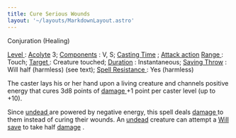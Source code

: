 ```yaml
---
title: Cure Serious Wounds
layout: '~/layouts/MarkdownLayout.astro'
---
```

Conjuration (Healing)

[ Level ](/modern.d20.srd/fx/level) : [ Acolyte](/modern.d20.srd/classes/advanced/acolyte) 3; [ Components](/modern.d20.srd/fx/components) : V, S; [ Casting Time](/modern.d20.srd/fx/casting.time) ; [ Attack action](/modern.d20.srd/combat/attack.actions) [ Range ](/modern.d20.srd/fx/range) :
Touch; [ Target ](/modern.d20.srd/fx/target) : Creature touched; [ Duration](/modern.d20.srd/fx/duration) : Instantaneous; [ Saving Throw](/modern.d20.srd/basics/saving.throws) : Will half (harmless) (see text); [Spell Resistance ](/modern.d20.srd/special.abilities/spell.resistance) : Yes
(harmless)

The caster lays his or her hand upon a living creature and channels positive
energy that cures 3d8 points of [ damage ](/modern.d20.srd/combat/damage) +1
point per caster level (up to +10).

Since [ undead ](/modern.d20.srd/creature.types/undead) are powered by
negative energy, this spell deals [ damage ](/modern.d20.srd/combat/damage) to
them instead of curing their wounds. An [ undead](/modern.d20.srd/creature.types/undead) creature can attempt a [ Will save](/modern.d20.srd/basics/saving.throws) to take half [ damage](/modern.d20.srd/combat/damage) .

